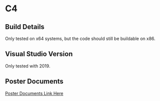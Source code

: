 # C4

## Build Details
Only tested on x64 systems, but the code should still be buildable on x86.

## Visual Studio Version
Only tested with 2019.

## Poster Documents
[Poster Documents Link Here](https://drive.google.com/drive/folders/1dfYgeYVucV5Q_jHJtNgeuUNqHCpdctOj?usp=sharing)
